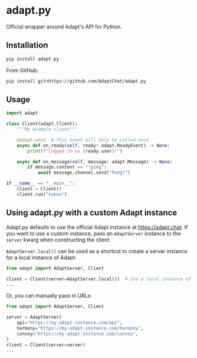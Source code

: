 # adapt.py
Official wrapper around Adapt's API for Python.

## Installation
```bash
pip install adapt.py
```

From GitHub:
```bash
pip install git+https://github.com/AdaptChat/adapt.py
```

## Usage
```python
import adapt

class Client(adapt.Client):
    """My example client"""

    @adapt.once  # This event will only be called once
    async def on_ready(self, ready: adapt.ReadyEvent) -> None:
        print(f"Logged in as {ready.user}!")

    async def on_message(self, message: adapt.Message) -> None:
        if message.content == "!ping":
            await message.channel.send("Pong!")

if __name__ == "__main__":
    client = Client()
    client.run("token")
```

## Using adapt.py with a custom Adapt instance
Adapt.py defaults to use the official Adapt instance at https://adapt.chat. If you want to use a custom instance,
pass an `AdaptServer` instance to the `server` kwarg when constructing the client.

`AdaptServer.local()` can be used as a shortcut to create a server instance for a local instance of Adapt:

```python
from adapt import AdaptServer, Client

client = Client(server=AdaptServer.local())  # Use a local instance of Adapt
...
```

Or, you can manually pass in URLs:
```python
from adapt import AdaptServer, Client

server = AdaptServer(
    api="https://my-adapt-instance.com/api",
    harmony="https://my-adapt-instance.com/harmony",
    convey="https://my-adapt-instance.com/convey",
)
client = Client(server=server)
...
```
